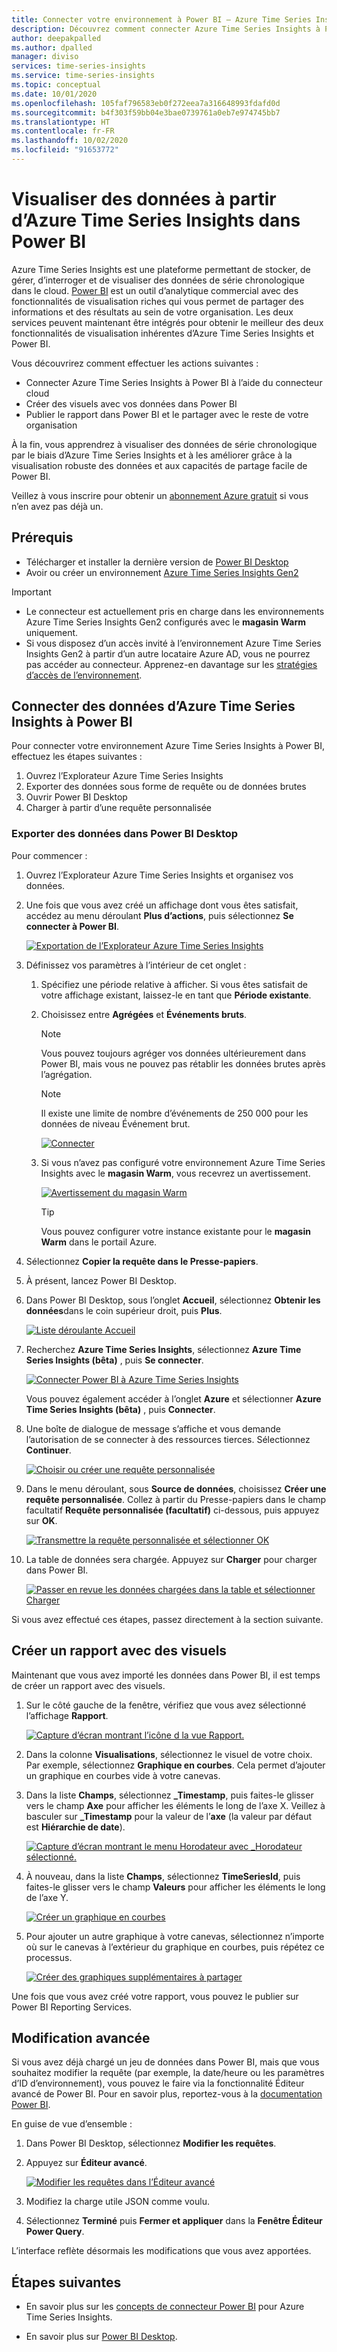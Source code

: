 ```yaml
---
title: Connecter votre environnement à Power BI – Azure Time Series Insights | Microsoft Docs
description: Découvrez comment connecter Azure Time Series Insights à Power BI pour partager, organiser sous la forme de graphique et afficher des données au sein de votre organisation.
author: deepakpalled
ms.author: dpalled
manager: diviso
services: time-series-insights
ms.service: time-series-insights
ms.topic: conceptual
ms.date: 10/01/2020
ms.openlocfilehash: 105faf796583eb0f272eea7a316648993fdafd0d
ms.sourcegitcommit: b4f303f59bb04e3bae0739761a0eb7e974745bb7
ms.translationtype: HT
ms.contentlocale: fr-FR
ms.lasthandoff: 10/02/2020
ms.locfileid: "91653772"
---
```

# <a name="visualize-data-from-azure-time-series-insights-in-power-bi"></a>Visualiser des données à partir d’Azure Time Series Insights dans Power BI

Azure Time Series Insights est une plateforme permettant de stocker, de gérer, d’interroger et de visualiser des données de série chronologique dans le cloud. [Power BI](https://powerbi.microsoft.com) est un outil d’analytique commercial avec des fonctionnalités de visualisation riches qui vous permet de partager des informations et des résultats au sein de votre organisation. Les deux services peuvent maintenant être intégrés pour obtenir le meilleur des deux fonctionnalités de visualisation inhérentes d’Azure Time Series Insights et Power BI.

Vous découvrirez comment effectuer les actions suivantes :

* Connecter Azure Time Series Insights à Power BI à l’aide du connecteur cloud
* Créer des visuels avec vos données dans Power BI
* Publier le rapport dans Power BI et le partager avec le reste de votre organisation

À la fin, vous apprendrez à visualiser des données de série chronologique par le biais d’Azure Time Series Insights et à les améliorer grâce à la visualisation robuste des données et aux capacités de partage facile de Power BI.

Veillez à vous inscrire pour obtenir un [abonnement Azure gratuit](https://azure.microsoft.com/free/) si vous n’en avez pas déjà un.

## <a name="prerequisites"></a>Prérequis

* Télécharger et installer la dernière version de [Power BI Desktop](https://powerbi.microsoft.com/downloads/)
* Avoir ou créer un environnement [Azure Time Series Insights Gen2](time-series-insights-update-how-to-manage.md)

> [!IMPORTANT]
>
> * Le connecteur est actuellement pris en charge dans les environnements Azure Time Series Insights Gen2 configurés avec le **magasin Warm** uniquement.
> * Si vous disposez d’un accès invité à l’environnement Azure Time Series Insights Gen2 à partir d’un autre locataire Azure AD, vous ne pourrez pas accéder au connecteur. Apprenez-en davantage sur les [stratégies d’accès de l’environnement](./concepts-access-policies.md).

## <a name="connect-data-from-azure-time-series-insights-to-power-bi"></a>Connecter des données d’Azure Time Series Insights à Power BI

Pour connecter votre environnement Azure Time Series Insights à Power BI, effectuez les étapes suivantes :

1. Ouvrez l’Explorateur Azure Time Series Insights
1. Exporter des données sous forme de requête ou de données brutes
1. Ouvrir Power BI Desktop
1. Charger à partir d’une requête personnalisée

### <a name="export-data-into-power-bi-desktop"></a>Exporter des données dans Power BI Desktop

Pour commencer :

1. Ouvrez l’Explorateur Azure Time Series Insights et organisez vos données.
1. Une fois que vous avez créé un affichage dont vous êtes satisfait, accédez au menu déroulant **Plus d’actions**, puis sélectionnez **Se connecter à Power BI**.

    [![Exportation de l’Explorateur Azure Time Series Insights](media/how-to-connect-power-bi/time-series-insights-export-option.png)](media/how-to-connect-power-bi/time-series-insights-export-option.png#lightbox)

1. Définissez vos paramètres à l’intérieur de cet onglet :

   1. Spécifiez une période relative à afficher. Si vous êtes satisfait de votre affichage existant, laissez-le en tant que **Période existante**.

   1. Choisissez entre **Agrégées** et **Événements bruts**.

       > [!NOTE]
       > Vous pouvez toujours agréger vos données ultérieurement dans Power BI, mais vous ne pouvez pas rétablir les données brutes après l’agrégation.

       > [!NOTE]
       > Il existe une limite de nombre d’événements de 250 000 pour les données de niveau Événement brut.

       [![Connecter](media/how-to-connect-power-bi/connect-to-power-bi.png)](media/how-to-connect-power-bi/connect-to-power-bi.png#lightbox)

   1. Si vous n’avez pas configuré votre environnement Azure Time Series Insights avec le **magasin Warm**, vous recevrez un avertissement.

       [![Avertissement du magasin Warm](media/how-to-connect-power-bi/connect-to-power-bi-warning.png)](media/how-to-connect-power-bi/connect-to-power-bi-warning.png#lightbox)

       > [!TIP]
       > Vous pouvez configurer votre instance existante pour le **magasin Warm** dans le portail Azure.

1. Sélectionnez **Copier la requête dans le Presse-papiers**.
1. À présent, lancez Power BI Desktop.
1. Dans Power BI Desktop, sous l’onglet **Accueil**, sélectionnez **Obtenir les données**dans le coin supérieur droit, puis **Plus**.

    [![Liste déroulante Accueil](media/how-to-connect-power-bi/power-bi-home-drop-down.png)](media/how-to-connect-power-bi/power-bi-home-drop-down.png#lightbox)

1. Recherchez **Azure Time Series Insights**, sélectionnez **Azure Time Series Insights (bêta)** , puis **Se connecter**.

    [![Connecter Power BI à Azure Time Series Insights](media/how-to-connect-power-bi/connect-to-time-series-insights.png)](media/how-to-connect-power-bi/connect-to-time-series-insights.png#lightbox)

    Vous pouvez également accéder à l’onglet **Azure** et sélectionner **Azure Time Series Insights (bêta)** , puis **Connecter**.

1. Une boîte de dialogue de message s’affiche et vous demande l’autorisation de se connecter à des ressources tierces. Sélectionnez **Continuer**.

    [![Choisir ou créer une requête personnalisée](media/how-to-connect-power-bi/confirm-the-connection.png)](media/how-to-connect-power-bi/confirm-the-connection.png#lightbox)

1. Dans le menu déroulant, sous **Source de données**, choisissez **Créer une requête personnalisée**. Collez à partir du Presse-papiers dans le champ facultatif **Requête personnalisée (facultatif)** ci-dessous, puis appuyez sur **OK**.

    [![Transmettre la requête personnalisée et sélectionner OK](media/how-to-connect-power-bi/custom-query-load.png)](media/how-to-connect-power-bi/custom-query-load.png#lightbox)  

1. La table de données sera chargée. Appuyez sur **Charger** pour charger dans Power BI.

    [![Passer en revue les données chargées dans la table et sélectionner Charger](media/how-to-connect-power-bi/review-the-loaded-data-table.png)](media/how-to-connect-power-bi/review-the-loaded-data-table.png#lightbox)  

Si vous avez effectué ces étapes, passez directement à la section suivante.

## <a name="create-a-report-with-visuals"></a>Créer un rapport avec des visuels

Maintenant que vous avez importé les données dans Power BI, il est temps de créer un rapport avec des visuels.

1. Sur le côté gauche de la fenêtre, vérifiez que vous avez sélectionné l’affichage **Rapport**.

    [![Capture d’écran montrant l’icône d la vue Rapport.](media/how-to-connect-power-bi/select-the-report-view.png)](media/how-to-connect-power-bi/select-the-report-view.png#lightbox)

1. Dans la colonne **Visualisations**, sélectionnez le visuel de votre choix. Par exemple, sélectionnez **Graphique en courbes**. Cela permet d’ajouter un graphique en courbes vide à votre canevas.

1. Dans la liste **Champs**, sélectionnez **_Timestamp**, puis faites-le glisser vers le champ **Axe** pour afficher les éléments le long de l’axe X. Veillez à basculer sur **_Timestamp** pour la valeur de l’**axe** (la valeur par défaut est **Hiérarchie de date**).

    [![Capture d’écran montrant le menu Horodateur avec _Horodateur sélectionné.](media/how-to-connect-power-bi/select-timestamp.png)](media/how-to-connect-power-bi/select-timestamp.png#lightbox)

1. À nouveau, dans la liste **Champs**, sélectionnez **TimeSeriesId**, puis faites-le glisser vers le champ **Valeurs** pour afficher les éléments le long de l’axe Y.

    [![Créer un graphique en courbes](media/how-to-connect-power-bi/power-bi-line-chart.png)](media/how-to-connect-power-bi/power-bi-line-chart.png#lightbox)

1. Pour ajouter un autre graphique à votre canevas, sélectionnez n’importe où sur le canevas à l’extérieur du graphique en courbes, puis répétez ce processus.

    [![Créer des graphiques supplémentaires à partager](media/how-to-connect-power-bi/power-bi-additional-charts.png)](media/how-to-connect-power-bi/power-bi-additional-charts.png#lightbox)

Une fois que vous avez créé votre rapport, vous pouvez le publier sur Power BI Reporting Services.

## <a name="advanced-editing"></a>Modification avancée

Si vous avez déjà chargé un jeu de données dans Power BI, mais que vous souhaitez modifier la requête (par exemple, la date/heure ou les paramètres d’ID d’environnement), vous pouvez le faire via la fonctionnalité Éditeur avancé de Power BI. Pour en savoir plus, reportez-vous à la [documentation Power BI](https://docs.microsoft.com/power-bi/desktop-query-overview).

En guise de vue d’ensemble :

1. Dans Power BI Desktop, sélectionnez **Modifier les requêtes**.
1. Appuyez sur **Éditeur avancé**.

    [![Modifier les requêtes dans l’Éditeur avancé](media/how-to-connect-power-bi/power-bi-advanced-query-editing.png)](media/how-to-connect-power-bi/power-bi-advanced-query-editing.png#lightbox)

1. Modifiez la charge utile JSON comme voulu.
1. Sélectionnez **Terminé** puis **Fermer et appliquer** dans la **Fenêtre Éditeur Power Query**.

L’interface reflète désormais les modifications que vous avez apportées.  

## <a name="next-steps"></a>Étapes suivantes

* En savoir plus sur les [concepts de connecteur Power BI](https://docs.microsoft.com/power-bi/desktop-query-overview) pour Azure Time Series Insights.

* En savoir plus sur [Power BI Desktop](https://docs.microsoft.com/power-bi/desktop-query-overview).
